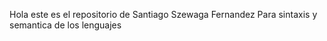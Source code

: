 Hola este es el repositorio de Santiago Szewaga Fernandez Para sintaxis y semantica de los lenguajes 
